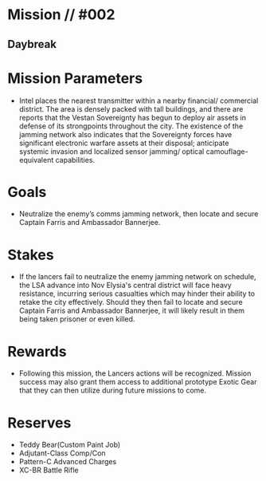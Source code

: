 # Mission // #002
## Daybreak

# Mission Parameters
- Intel places the nearest transmitter within a nearby financial/ commercial district. The area is densely packed with tall buildings, and there are reports that the Vestan Sovereignty has begun to deploy air assets in defense of its strongpoints throughout the city. The existence of the jamming network also indicates that the Sovereignty forces have significant electronic warfare assets at their disposal; anticipate systemic invasion and localized sensor jamming/ optical camouflage-equivalent capabilities.

# Goals
- Neutralize the enemy’s comms jamming network, then locate and secure Captain Farris and Ambassador Bannerjee.

# Stakes
- If the lancers fail to neutralize the enemy jamming network on schedule, the LSA advance into Nov Elysia's central district will face heavy resistance, incurring serious casualties which may hinder their ability to retake the city effectively. Should they then fail to locate and secure Captain Farris and Ambassador Bannerjee, it will likely result in them being taken prisoner or even killed.

# Rewards
- Following this mission, the Lancers actions will be recognized. Mission success may also grant them access to additional prototype Exotic Gear that they can then utilize during future missions to come.

# Reserves
- Teddy Bear(Custom Paint Job)
- Adjutant-Class Comp/Con
- Pattern-C Advanced Charges
- XC-BR Battle Rifle

